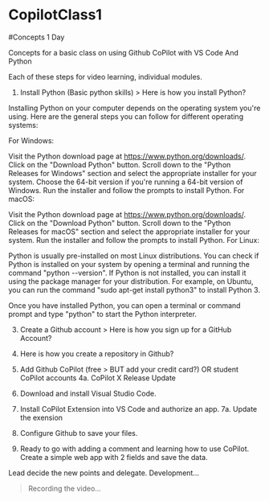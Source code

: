 # CopilotClass1

#Concepts 1 Day

Concepts for a basic class on using Github CoPilot with VS Code And Python

Each of these steps for video learning, individual modules.

1. Install Python (Basic python skills) > Here is how you install Python?

Installing Python on your computer depends on the operating system you're using. Here are the general steps you can follow for different operating systems:

For Windows:

Visit the Python download page at https://www.python.org/downloads/.
Click on the "Download Python" button.
Scroll down to the "Python Releases for Windows" section and select the appropriate installer for your system. Choose the 64-bit version if you're running a 64-bit version of Windows.
Run the installer and follow the prompts to install Python.
For macOS:

Visit the Python download page at https://www.python.org/downloads/.
Click on the "Download Python" button.
Scroll down to the "Python Releases for macOS" section and select the appropriate installer for your system.
Run the installer and follow the prompts to install Python.
For Linux:

Python is usually pre-installed on most Linux distributions. You can check if Python is installed on your system by opening a terminal and running the command "python --version". If Python is not installed, you can install it using the package manager for your distribution. For example, on Ubuntu, you can run the command "sudo apt-get install python3" to install Python 3.

Once you have installed Python, you can open a terminal or command prompt and type "python" to start the Python interpreter.


3. Create a Github account > Here is how you sign up for a GitHub Account?
4. Here is how you create a repository in Github?
5. Add Github CoPilot (free > BUT add your credit card?) OR student CoPilot accounts
4a. CoPilot X Release Update
6. Download and install Visual Studio Code.
7. Install CoPilot Extension into VS Code and authorize an app.
7a. Update the exension

9. Configure Github to save your files.

8. Ready to go with adding a comment and learning how to use CoPilot.
   Create a simple web app with 2 fields and save the data. 
   
Lead decide the new points and delegate.
Development...
> Recording the video...
